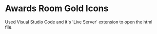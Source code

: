 # Awards Room Gold Icons
Used Visual Studio Code and it's 'Live Server' extension to open the html file.
